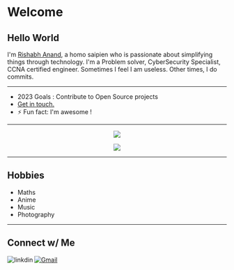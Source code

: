 # Welcome  

## Hello World

I'm [Rishabh Anand](https://www.linkedin.com/in/rishabhanandxz), a homo saipien who is passionate about simplifying things through technology. I'm a Problem solver, CyberSecurity Specialist, CCNA certified engineer. Sometimes I feel I am useless. Other times, I do commits.

***

- 2023 Goals : Contribute to Open Source projects
- [Get in touch.](mailto:cse.19BCS4525@gmail.com)  
- ⚡ Fun fact: I'm awesome !

***

<p align="center"> <img src="https://github-readme-stats.vercel.app/api?username=TheFenrisLycaon&show_icons=true&theme=midnight-purple&count_private=trues"/>
<p align="center"><img src="https://github-readme-stats.vercel.app/api/top-langs/?username=TheFenrisLycaon&langs_count=12&layout=compact&theme=midnight-purple" />

***

## Hobbies

- Maths
- Anime
- Music
- Photography

***

## Connect w/ Me

[<img align="left" alt="linkdin" src="https://img.shields.io/badge/LinkedIn-0077B5?style=for-the-badge&logo=linkedin&logoColor=white" />](https://www.linkedin.com/in/rishabhanandxz)
[![Gmail](https://img.shields.io/badge/-gmail-%23D14836?style=for-the-badge&logo=Gmail&logoColor=white)](mailto:CSE.19BCS4525@gmail.com)
<a target="_blank" href="https://github.com/TheFenrisLycaon/TheFenrisLycaon"></a>
